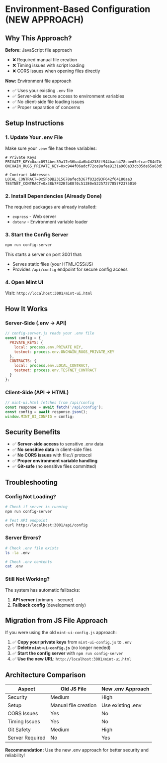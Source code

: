 # Environment-Based Configuration (NEW APPROACH)

## Why This Approach?

**Before:** JavaScript file approach
- ❌ Required manual file creation
- ❌ Timing issues with script loading
- ❌ CORS issues when opening files directly

**Now:** Environment file approach
- ✅ Uses your existing `.env` file
- ✅ Server-side secure access to environment variables
- ✅ No client-side file loading issues
- ✅ Proper separation of concerns

## Setup Instructions

### 1. Update Your .env File

Make sure your `.env` file has these variables:

```env
# Private Keys
PRIVATE_KEY=0xac0974bec39a17e36ba4a6b4d238ff944bacb478cbed5efcae784d7bf4f2ff80
ONCHAIN_RUGS_PRIVATE_KEY=0xc944f06adcf72ce9afee9131a960a33cb35de65a63d5603814d119685446c207

# Contract Addresses
LOCAL_CONTRACT=0x5FbDB2315678afecb367f032d93F642f64180aa3
TESTNET_CONTRACT=0x38b7F32Bfb88f0c513E0e52257277057F2375010
```

### 2. Install Dependencies (Already Done)

The required packages are already installed:
- `express` - Web server
- `dotenv` - Environment variable loader

### 3. Start the Config Server

```bash
npm run config-server
```

This starts a server on port 3001 that:
- Serves static files (your HTML/CSS/JS)
- Provides `/api/config` endpoint for secure config access

### 4. Open Mint UI

Visit: `http://localhost:3001/mint-ui.html`

## How It Works

### Server-Side (.env → API)
```javascript
// config-server.js reads your .env file
const config = {
  PRIVATE_KEYS: {
    local: process.env.PRIVATE_KEY,
    testnet: process.env.ONCHAIN_RUGS_PRIVATE_KEY
  },
  CONTRACTS: {
    local: process.env.LOCAL_CONTRACT,
    testnet: process.env.TESTNET_CONTRACT
  }
};
```

### Client-Side (API → HTML)
```javascript
// mint-ui.html fetches from /api/config
const response = await fetch('/api/config');
const config = await response.json();
window.MINT_UI_CONFIG = config;
```

## Security Benefits

- ✅ **Server-side access** to sensitive .env data
- ✅ **No sensitive data** in client-side files
- ✅ **No CORS issues** with file:// protocol
- ✅ **Proper environment variable handling**
- ✅ **Git-safe** (no sensitive files committed)

## Troubleshooting

### Config Not Loading?
```bash
# Check if server is running
npm run config-server

# Test API endpoint
curl http://localhost:3001/api/config
```

### Server Errors?
```bash
# Check .env file exists
ls -la .env

# Check .env contents
cat .env
```

### Still Not Working?
The system has automatic fallbacks:
1. **API server** (primary - secure)
2. **Fallback config** (development only)

## Migration from JS File Approach

If you were using the old `mint-ui-config.js` approach:
1. ✅ **Copy your private keys** from `mint-ui-config.js` to `.env`
2. ✅ **Delete `mint-ui-config.js`** (no longer needed)
3. ✅ **Start the config server** with `npm run config-server`
4. ✅ **Use the new URL**: `http://localhost:3001/mint-ui.html`

## Architecture Comparison

| Aspect | Old JS File | New .env Approach |
|--------|-------------|-------------------|
| Security | Medium | High |
| Setup | Manual file creation | Use existing .env |
| CORS Issues | Yes | No |
| Timing Issues | Yes | No |
| Git Safety | Medium | High |
| Server Required | No | Yes |

**Recommendation:** Use the new .env approach for better security and reliability!
